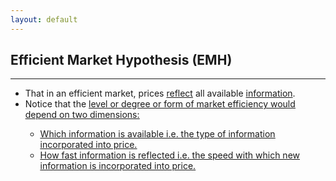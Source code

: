 ```yaml
---
layout: default
---
```


## Efficient Market Hypothesis (EMH)
------

* That in an efficient market, prices <u>reflect</u> all available <u>information</u>.
* Notice that the <u>level or degree or form<u> of market efficiency would depend on two dimensions:
  * Which information is <u>available</u> i.e. the type of information incorporated into price.
  * How fast information is <u>reflected</U> i.e. the speed with which new information is  incorporated into price.
  
```R
```
